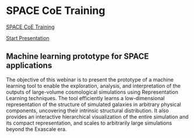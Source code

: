 # SPACE CoE Training

[SPACE CoE Training](https://www.space-coe.eu/training.php)

[Start Presentation](https://bernddoser.github.io/SPACE_CoE_Training_2024_05_07/)

## Machine learning prototype for SPACE applications

The objective of this webinar is to present the prototype of a machine learning tool to enable the exploration, analysis, and interpretation of the outputs of large-volume cosmological simulations using Representation Learning techniques. The tool efficiently learns a low-dimensional representation of the structure of simulated galaxies in arbitrary physical components, uncovering their intrinsic structural distribution. It also provides an interactive hierarchical visualization of the entire simulation and its compact representation, and scales to arbitrarily large simulations beyond the Exascale era.
